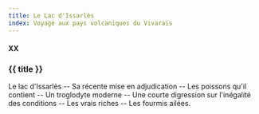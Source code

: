 ```yaml
---
title: Le Lac d'Issarlès
index: Voyage aux pays volcaniques du Vivarais
---
```


#### XX

### {{ title }}

<div id="tltr">

Le lac d'Issarlès -- Sa récente mise en adjudication -- Les poissons qu'il
contient -- Un troglodyte moderne -- Une courte digression sur l'inégalité des
conditions -- Les vrais riches -- Les fourmis ailées.

</div>
